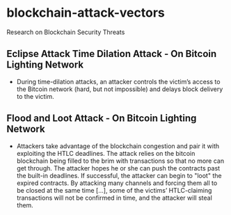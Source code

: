 # blockchain-attack-vectors
Research on Blockchain Security Threats 

## Eclipse Attack Time Dilation Attack - On Bitcoin Lighting Network
- During time-dilation attacks, an attacker controls the victim’s access to the Bitcoin network (hard, but not impossible) and delays block delivery to the victim.

## Flood and Loot Attack - On Bitcoin Lighting Network
- Attackers take advantage of the blockchain congestion and pair it with exploiting the HTLC deadlines. The attack relies on the bitcoin blockchain being filled to the brim with transactions so that no more can get through. The attacker hopes he or she can push the contracts past the built-in deadlines. If successful, the attacker can begin to "loot" the expired contracts. By attacking many channels and forcing them all to be closed at the same time [...], some of the victims’ HTLC-claiming transactions will not be confirmed in time, and the attacker will steal them. 



